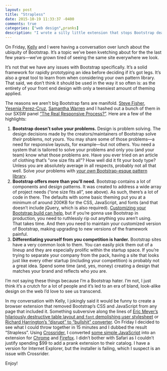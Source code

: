 ```yaml
---
layout: post
title: "Strapless"
date: 2015-10-19 11:33:37 -0400
comments: true
categories: ["web design",pranks]
description: "I wrote a silly little extension that stops Bootstrap dead in its tracks."
---
```


On Friday, [Kelly](https://twitter.com/ShirleyTemper) and I were having a conversation over lunch about the ubiquity of Bootstrap. It’s a topic we’ve been kvetching about for the the last few years—we’ve grown tired of seeing the same site everywhere we look.

<!-- more -->

It’s not that we have any issues with Bootstrap specifically. It’s a solid framework for rapidly prototyping an idea before deciding if it’s got legs. It’s also a great tool to learn from when considering your own pattern library. That said, we don’t think it should be used in the way it so often is: as the entirety of your front end design with only a teensiest amount of theming applied.

The reasons we aren’t big Bootstrap fans are manifold. [Steve Fisher](https://twitter.com/hellofisher), [Yesenia Perez-Cruz](https://twitter.com/yeseniaa), [Samantha Warren](https://twitter.com/samanthatoy) and I hashed out a bunch of them in our SXSW panel [“The Real Responsive Process?”](http://schedule.sxsw.com/2013/events/event_IAP137). Here are a few of the highlights:

1. **Bootstrap doesn’t solve your problems.** Design is problem solving. The design decisions made by the creators/maintainers of Bootstrap solve *their* problems, not *yours*. You may share some of those problems—a need for responsive layouts, for example—but not others. You need a system that is tailored to solve your problems and only you (and your team) know what those problems are. Have you ever tried on an article of clothing that’s "one size fits all"? How well did it fit your body type? Unless you are absolutely average in all respects, probably not all that well. Solve *your* problems with [*your own* Bootstrap-esque pattern library](http://daverupert.com/2013/04/responsive-deliverables/).
2. **Bootstrap offers more than you’ll need.** Bootstrap contains a lot of components and design patterns. It was created to address a wide array of project needs (“one size fits all”, see above). As such, there’s a lot of code in there. The defaults with some basic theming put you at a minimum of around 200KB for the CSS, JavaScript, and fonts (and that doesn’t include jQuery, which is also required). [Customizing your Bootstrap build can help](http://getbootstrap.com/customize/), but if you’re gonna use Bootstrap in production, you need to ruthlessly rip out anything you aren’t using. That takes time. And then you need to maintain your customized version of Bootstrap, making upgrading to new versions of the framework painful.
3. **Differentiating yourself from you competition is harder.** Bootstrap sites have a very common look to them. You can easily pick them out of a lineup and they are especially prolific within the startup space. If you’re trying to separate your company from the pack, having a site that looks just like every other startup (including your competition) is probably not a great idea. Spend some time (and, yes, money) creating a design that matches your brand and reflects who *you* are.

I’m not saying these things because I’m a Bootstrap hater. I’m not, I just think it’s a crutch for a lot of people and it’s led to an era of bland, look-alike design on the web I’d love to see us transcend.

In my conversation with Kelly, I jokingly said it would be funny to create a browser extension that removed Bootstrap’s CSS and JavaScript from any page that included it. Something subversive along the lines of [Eric Meyer’s hilariously destructive table layout and `font` demolishing user stylesheet](http://archive.oreilly.com/pub/a/network/2000/07/21/magazine/css_anarchist.html) or [Richard Harrington’s “disrupt” to “bullshit” converter](https://github.com/richardharrington/disrupt-to-bullshit). On Friday I decided to see what I could throw together in 15 minutes and I dubbed the result “Strapless”. Using [Crossrider](https://crossrider.com/), I converted [some simple JavaScript](https://gist.github.com/aarongustafson/081d6e950c1f2cc57e22) into an extension for [Chrome](https://chrome.google.com/webstore/detail/strapless/ninnlimehlghihnalgelhhafbmhlhojg) and [Firefox](http://crossrider.com/download/ff/79799). I didn’t bother with Safari as I couldn’t justify spending $99 to add a prank extension to their catalog. I have a version for Internet Explorer, but the installer is failing, which I suspect is an issue with Crossrider.

Enjoy!
